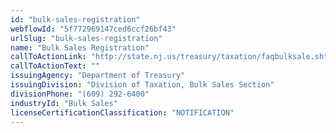```yaml
---
id: "bulk-sales-registration"
webflowId: "5f772969147ced6ccf26bf43"
urlSlug: "bulk-sales-registration"
name: "Bulk Sales Registration"
callToActionLink: "http://state.nj.us/treasury/taxation/faqbulksale.shtml"
callToActionText: ""
issuingAgency: "Department of Treasury"
issuingDivision: "Division of Taxation, Bulk Sales Section"
divisionPhone: "(609) 292-6400"
industryId: "Bulk Sales"
licenseCertificationClassification: "NOTIFICATION"
---
```

